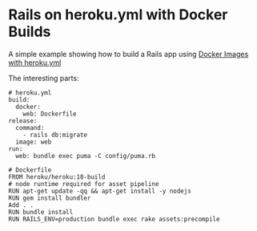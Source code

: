 # Rails on heroku.yml with Docker Builds

A simple example showing how to build a Rails app using [Docker Images with heroku.yml](https://devcenter.heroku.com/articles/build-docker-images-heroku-yml)

The interesting parts:

```
# heroku.yml
build:
  docker:
    web: Dockerfile
release:
  command:
    - rails db:migrate
  image: web
run:
  web: bundle exec puma -C config/puma.rb
```


```
# Dockerfile
FROM heroku/heroku:18-build
# node runtime required for asset pipeline
RUN apt-get update -qq && apt-get install -y nodejs
RUN gem install bundler
Add . .
RUN bundle install
RUN RAILS_ENV=production bundle exec rake assets:precompile
```
